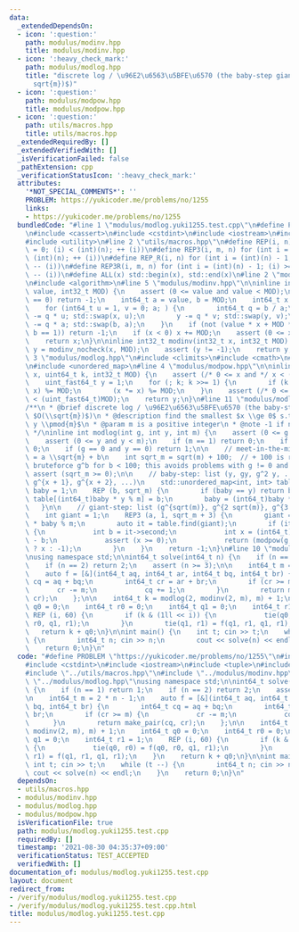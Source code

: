 ```yaml
---
data:
  _extendedDependsOn:
  - icon: ':question:'
    path: modulus/modinv.hpp
    title: modulus/modinv.hpp
  - icon: ':heavy_check_mark:'
    path: modulus/modlog.hpp
    title: "discrete log / \u96E2\u6563\u5BFE\u6570 (the baby-step giant-step, $O(\\\
      sqrt{m})$)"
  - icon: ':question:'
    path: modulus/modpow.hpp
    title: modulus/modpow.hpp
  - icon: ':question:'
    path: utils/macros.hpp
    title: utils/macros.hpp
  _extendedRequiredBy: []
  _extendedVerifiedWith: []
  _isVerificationFailed: false
  _pathExtension: cpp
  _verificationStatusIcon: ':heavy_check_mark:'
  attributes:
    '*NOT_SPECIAL_COMMENTS*': ''
    PROBLEM: https://yukicoder.me/problems/no/1255
    links:
    - https://yukicoder.me/problems/no/1255
  bundledCode: "#line 1 \"modulus/modlog.yuki1255.test.cpp\"\n#define PROBLEM \"https://yukicoder.me/problems/no/1255\"\
    \n#include <cassert>\n#include <cstdint>\n#include <iostream>\n#include <tuple>\n\
    #include <utility>\n#line 2 \"utils/macros.hpp\"\n#define REP(i, n) for (int i\
    \ = 0; (i) < (int)(n); ++ (i))\n#define REP3(i, m, n) for (int i = (m); (i) <\
    \ (int)(n); ++ (i))\n#define REP_R(i, n) for (int i = (int)(n) - 1; (i) >= 0;\
    \ -- (i))\n#define REP3R(i, m, n) for (int i = (int)(n) - 1; (i) >= (int)(m);\
    \ -- (i))\n#define ALL(x) std::begin(x), std::end(x)\n#line 2 \"modulus/modinv.hpp\"\
    \n#include <algorithm>\n#line 5 \"modulus/modinv.hpp\"\n\ninline int32_t modinv_nocheck(int32_t\
    \ value, int32_t MOD) {\n    assert (0 <= value and value < MOD);\n    if (value\
    \ == 0) return -1;\n    int64_t a = value, b = MOD;\n    int64_t x = 0, y = 1;\n\
    \    for (int64_t u = 1, v = 0; a; ) {\n        int64_t q = b / a;\n        x\
    \ -= q * u; std::swap(x, u);\n        y -= q * v; std::swap(y, v);\n        b\
    \ -= q * a; std::swap(b, a);\n    }\n    if (not (value * x + MOD * y == b and\
    \ b == 1)) return -1;\n    if (x < 0) x += MOD;\n    assert (0 <= x and x < MOD);\n\
    \    return x;\n}\n\ninline int32_t modinv(int32_t x, int32_t MOD) {\n    int32_t\
    \ y = modinv_nocheck(x, MOD);\n    assert (y != -1);\n    return y;\n}\n#line\
    \ 3 \"modulus/modlog.hpp\"\n#include <climits>\n#include <cmath>\n#line 6 \"modulus/modlog.hpp\"\
    \n#include <unordered_map>\n#line 4 \"modulus/modpow.hpp\"\n\ninline int32_t modpow(uint_fast64_t\
    \ x, uint64_t k, int32_t MOD) {\n    assert (/* 0 <= x and */ x < (uint_fast64_t)MOD);\n\
    \    uint_fast64_t y = 1;\n    for (; k; k >>= 1) {\n        if (k & 1) (y *=\
    \ x) %= MOD;\n        (x *= x) %= MOD;\n    }\n    assert (/* 0 <= y and */ y\
    \ < (uint_fast64_t)MOD);\n    return y;\n}\n#line 11 \"modulus/modlog.hpp\"\n\n\
    /**\n * @brief discrete log / \u96E2\u6563\u5BFE\u6570 (the baby-step giant-step,\
    \ $O(\\sqrt{m})$)\n * @description find the smallest $x \\ge 0$ s.t. $g^x \\equiv\
    \ y \\pmod{m}$\n * @param m is a positive integer\n * @note -1 if not found\n\
    \ */\ninline int modlog(int g, int y, int m) {\n    assert (0 <= g and g < m);\n\
    \    assert (0 <= y and y < m);\n    if (m == 1) return 0;\n    if (y == 1) return\
    \ 0;\n    if (g == 0 and y == 0) return 1;\n\n    // meet-in-the-middle; let x\
    \ = a \\sqrt{m} + b\n    int sqrt_m = sqrt(m) + 100;  // + 100 is required to\
    \ bruteforce g^b for b < 100; this avoids problems with g != 0 and y = 0\n   \
    \ assert (sqrt_m >= 0);\n\n    // baby-step: list (y, gy, g^2 y, ...) = (g^x,\
    \ g^{x + 1}, g^{x + 2}, ...)\n    std::unordered_map<int, int> table;\n    int\
    \ baby = 1;\n    REP (b, sqrt_m) {\n        if (baby == y) return b;\n       \
    \ table[(int64_t)baby * y % m] = b;\n        baby = (int64_t)baby * g % m;\n \
    \   }\n\n    // giant-step: list (g^{sqrt(m)}, g^{2 sqrt(m)}, g^{3 sqrt(m)}, ...)\n\
    \    int giant = 1;\n    REP3 (a, 1, sqrt_m + 3) {\n        giant = (int64_t)giant\
    \ * baby % m;\n        auto it = table.find(giant);\n        if (it != table.end())\
    \ {\n            int b = it->second;\n            int x = (int64_t)a * sqrt_m\
    \ - b;\n            assert (x >= 0);\n            return (modpow(g, x, m) == y\
    \ ? x : -1);\n        }\n    }\n    return -1;\n}\n#line 10 \"modulus/modlog.yuki1255.test.cpp\"\
    \nusing namespace std;\n\nint64_t solve(int64_t n) {\n    if (n == 1) return 1;\n\
    \    if (n == 2) return 2;\n    assert (n >= 3);\n\n    int64_t m = 2 * n - 1;\n\
    \    auto f = [&](int64_t aq, int64_t ar, int64_t bq, int64_t br) {\n        int64_t\
    \ cq = aq + bq;\n        int64_t cr = ar + br;\n        if (cr >= m) {\n     \
    \       cr -= m;\n            cq += 1;\n        }\n        return make_pair(cq,\
    \ cr);\n    };\n\n    int64_t k = modlog(2, modinv(2, m), m) + 1;\n    int64_t\
    \ q0 = 0;\n    int64_t r0 = 0;\n    int64_t q1 = 0;\n    int64_t r1 = 1;\n   \
    \ REP (i, 60) {\n        if (k & (1ll << i)) {\n            tie(q0, r0) = f(q0,\
    \ r0, q1, r1);\n        }\n        tie(q1, r1) = f(q1, r1, q1, r1);\n    }\n \
    \   return k + q0;\n}\n\nint main() {\n    int t; cin >> t;\n    while (t --)\
    \ {\n        int64_t n; cin >> n;\n        cout << solve(n) << endl;\n    }\n\
    \    return 0;\n}\n"
  code: "#define PROBLEM \"https://yukicoder.me/problems/no/1255\"\n#include <cassert>\n\
    #include <cstdint>\n#include <iostream>\n#include <tuple>\n#include <utility>\n\
    #include \"../utils/macros.hpp\"\n#include \"../modulus/modinv.hpp\"\n#include\
    \ \"../modulus/modlog.hpp\"\nusing namespace std;\n\nint64_t solve(int64_t n)\
    \ {\n    if (n == 1) return 1;\n    if (n == 2) return 2;\n    assert (n >= 3);\n\
    \n    int64_t m = 2 * n - 1;\n    auto f = [&](int64_t aq, int64_t ar, int64_t\
    \ bq, int64_t br) {\n        int64_t cq = aq + bq;\n        int64_t cr = ar +\
    \ br;\n        if (cr >= m) {\n            cr -= m;\n            cq += 1;\n  \
    \      }\n        return make_pair(cq, cr);\n    };\n\n    int64_t k = modlog(2,\
    \ modinv(2, m), m) + 1;\n    int64_t q0 = 0;\n    int64_t r0 = 0;\n    int64_t\
    \ q1 = 0;\n    int64_t r1 = 1;\n    REP (i, 60) {\n        if (k & (1ll << i))\
    \ {\n            tie(q0, r0) = f(q0, r0, q1, r1);\n        }\n        tie(q1,\
    \ r1) = f(q1, r1, q1, r1);\n    }\n    return k + q0;\n}\n\nint main() {\n   \
    \ int t; cin >> t;\n    while (t --) {\n        int64_t n; cin >> n;\n       \
    \ cout << solve(n) << endl;\n    }\n    return 0;\n}\n"
  dependsOn:
  - utils/macros.hpp
  - modulus/modinv.hpp
  - modulus/modlog.hpp
  - modulus/modpow.hpp
  isVerificationFile: true
  path: modulus/modlog.yuki1255.test.cpp
  requiredBy: []
  timestamp: '2021-08-30 04:35:37+09:00'
  verificationStatus: TEST_ACCEPTED
  verifiedWith: []
documentation_of: modulus/modlog.yuki1255.test.cpp
layout: document
redirect_from:
- /verify/modulus/modlog.yuki1255.test.cpp
- /verify/modulus/modlog.yuki1255.test.cpp.html
title: modulus/modlog.yuki1255.test.cpp
---
```

